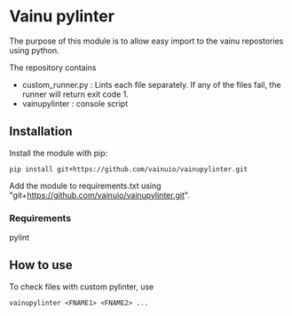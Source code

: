 # Vainu pylinter

The purpose of this module is to allow easy import to the vainu repostories using python.

The repository contains
* custom_runner.py : Lints each file separately. If any of the files fail, the runner will return exit code 1.
* vainupylinter : console script

## Installation

Install the module with pip:

`pip install git+https://github.com/vainuio/vainupylinter.git`


Add the module to requirements.txt using "git+https://github.com/vainuio/vainupylinter.git".

### Requirements
pylint


## How to use

To check files with custom pylinter, use

`vainupylinter <FNAME1> <FNAME2> ...`
